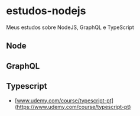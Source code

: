 # estudos-nodejs

Meus estudos sobre NodeJS, GraphQL e TypeScript

## Node

## GraphQL

## Typescript

- [www.udemy.com/course/typescript-pt](https://www.udemy.com/course/typescript-pt)
